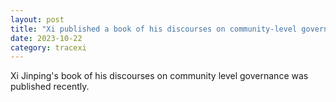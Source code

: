 ```yaml
---
layout: post
title: "Xi published a book of his discourses on community-level governance"
date: 2023-10-22
category: tracexi
---
```


Xi Jinping's book of his discourses on community level governance was published recently.

